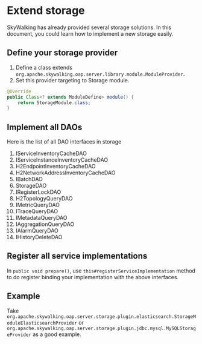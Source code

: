 # Extend storage
SkyWalking has already provided several storage solutions. In this document, you could 
learn how to implement a new storage easily. 

## Define your storage provider
1. Define a class extends `org.apache.skywalking.oap.server.library.module.ModuleProvider`.
2. Set this provider targeting to Storage module.
```java
@Override 
public Class<? extends ModuleDefine> module() {
    return StorageModule.class;
}
```

## Implement all DAOs
Here is the list of all DAO interfaces in storage
1. IServiceInventoryCacheDAO
1. IServiceInstanceInventoryCacheDAO
1. H2EndpointInventoryCacheDAO
1. H2NetworkAddressInventoryCacheDAO
1. IBatchDAO
1. StorageDAO
1. IRegisterLockDAO
1. H2TopologyQueryDAO
1. IMetricQueryDAO
1. ITraceQueryDAO
1. IMetadataQueryDAO
1. IAggregationQueryDAO
1. IAlarmQueryDAO
1. IHistoryDeleteDAO

## Register all service implementations
In `public void prepare()`, use `this#registerServiceImplementation` method to do register binding your implementation with the above interfaces.

## Example
Take `org.apache.skywalking.oap.server.storage.plugin.elasticsearch.StorageModuleElasticsearchProvider` 
or `org.apache.skywalking.oap.server.storage.plugin.jdbc.mysql.MySQLStorageProvider`  as a good example.